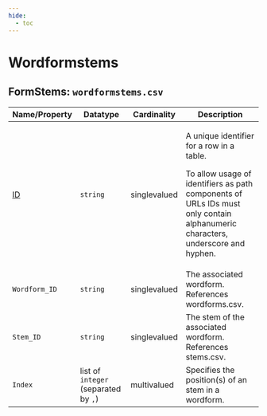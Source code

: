 ```yaml
---
hide:
  - toc
---
```

# Wordformstems


## FormStems: `wordformstems.csv`

Name/Property | Datatype | Cardinality | Description
 --- | --- | --- | --- 
[ID](http://cldf.clld.org/v1.0/terms.rdf#id) | `string` | singlevalued | <div> <p>A unique identifier for a row in a table.</p> <p> To allow usage of identifiers as path components of URLs IDs must only contain alphanumeric characters, underscore and hyphen. </p> </div> 
`Wordform_ID` | `string` | singlevalued | The associated wordform.<br>References wordforms.csv.
`Stem_ID` | `string` | singlevalued | The stem of the associated wordform.<br>References stems.csv.
`Index` | list of `integer` (separated by `,`) | multivalued | Specifies the position(s) of an stem in a wordform.